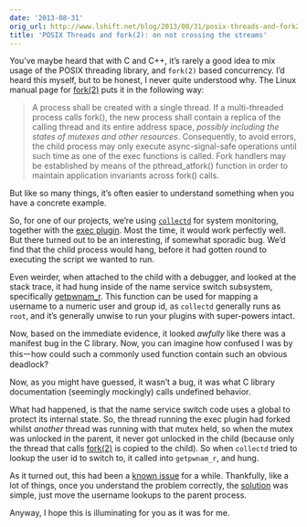 ```yaml
---
date: '2013-08-31'
orig_url: http://www.lshift.net/blog/2013/08/31/posix-threads-and-fork2-on-not-crossing-the-streams
title: 'POSIX Threads and fork(2): on not crossing the streams'
---
```

<div class="content" html="http://www.w3.org/1999/xhtml">

You’ve maybe heard that with C and C++, it’s rarely a good idea to mix
usage of the POSIX threading library, and `fork(2)` based concurrency.
I’d heard this myself, but to be honest, I never quite understood why.
<span id="more-1914"></span> The Linux manual page for
[fork(2)](http://linux.die.net/man/3/fork) puts it in the following way:

> A process shall be created with a single thread. If a multi-threaded
> process calls fork(), the new process shall contain a replica of the
> calling thread and its entire address space, *possibly including the
> states of mutexes and other resources*. Consequently, to avoid errors,
> the child process may only execute async-signal-safe operations until
> such time as one of the exec functions is called. Fork handlers may be
> established by means of the pthread\_atfork() function in order to
> maintain application invariants across fork() calls.

But like so many things, it’s often easier to understand something when
you have a concrete example.

So, for one of our projects, we’re using
[`collectd`](http://collectd.org/) for system monitoring, together with
the [exec plugin](https://collectd.org/wiki/index.php/Plugin:Exec). Most
the time, it would work perfectly well. But there turned out to be an
interesting, if somewhat sporadic bug. We’d find that the child process
would hang, before it had gotten round to executing the script we wanted
to run.

Even weirder, when attached to the child with a debugger, and looked at
the stack trace, it had hung inside of the name service switch
subsystem, specifically
[getpwnam\_r](http://linux.die.net/man/3/getpwnam_r). This function can
be used for mapping a username to a numeric user and group id, as
`collectd` generally runs as `root`, and it’s generally unwise to run
your plugins with super-powers intact.

Now, based on the immediate evidence, it looked *awfully* like there was
a manifest bug in the C library. Now, you can imagine how confused I was
by thisーhow could such a commonly used function contain such an obvious
deadlock?

Now, as you might have guessed, it wasn’t a bug, it was what C library
documentation (seemingly mockingly) calls undefined behavior.

What had happened, is that the name service switch code uses a global to
protect its internal state. So, the thread running the exec plugin had
forked whilst *another* thread was running with that mutex held, so when
the mutex was unlocked in the parent, it never got unlocked in the child
(because only the thread that calls
[fork(2)](http://linux.die.net/man/3/fork) is copied to the child). So
when `collectd` tried to lookup the user id to switch to, it called into
`getpwnam_r`, and hung.

As it turned out, this had been a [known
issue](https://github.com/collectd/collectd/issues/229) for a while.
Thankfully, like a lot of things, once you understand the problem
correctly, the
[solution](https://github.com/collectd/collectd/commit/9de042657fa536305c5d98ef114dd9750ed4d656)
was simple, just move the username lookups to the parent process.

Anyway, I hope this is illuminating for you as it was for me.

</div>
